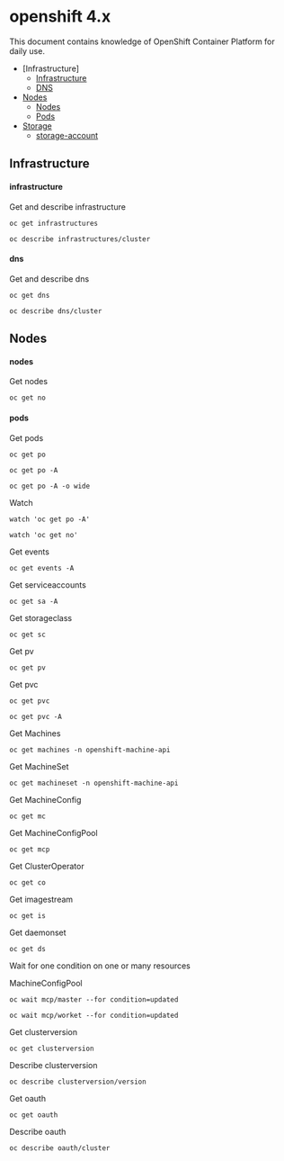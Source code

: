 # openshift 4.x

This document contains knowledge of OpenShift Container Platform for daily use.

<!-- TOC -->

- [Infrastructure]
    - [Infrastructure](#infrastructure)
    - [DNS](#dns)
- [Nodes](#Nodes)
    - [Nodes](#nodes)
    - [Pods](#pods)
- [Storage](#Storage)
    - [storage-account](#storage-account)

## Infrastructure

#### infrastructure
Get and describe infrastructure
```
oc get infrastructures

oc describe infrastructures/cluster
```

#### dns
Get and describe dns
```
oc get dns

oc describe dns/cluster
```

## Nodes

#### nodes
Get nodes
```
oc get no
```

#### pods
Get pods
```
oc get po

oc get po -A

oc get po -A -o wide
```

Watch
```
watch 'oc get po -A'

watch 'oc get no'
```

Get events
```
oc get events -A
```

Get serviceaccounts
```
oc get sa -A
```

Get storageclass
```
oc get sc
```

Get pv
```
oc get pv
```

Get pvc
```
oc get pvc

oc get pvc -A
```

Get Machines
```
oc get machines -n openshift-machine-api
```

Get MachineSet
```
oc get machineset -n openshift-machine-api
```

Get MachineConfig
```
oc get mc
```

Get MachineConfigPool
```
oc get mcp
```

Get ClusterOperator
```
oc get co
```

Get imagestream
```
oc get is
```

Get daemonset
```
oc get ds
```

Wait for one condition on one or many resources

MachineConfigPool
```
oc wait mcp/master --for condition=updated

oc wait mcp/worket --for condition=updated
```

Get clusterversion
```
oc get clusterversion
```
Describe clusterversion
```
oc describe clusterversion/version
```
Get oauth
```
oc get oauth
```
Describe oauth
```
oc describe oauth/cluster
```
